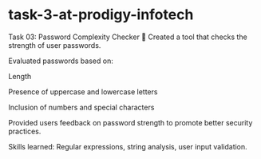 # task-3-at-prodigy-infotech
Task 03: Password Complexity Checker 🔐
Created a tool that checks the strength of user passwords.

Evaluated passwords based on:

Length

Presence of uppercase and lowercase letters

Inclusion of numbers and special characters

Provided users feedback on password strength to promote better security practices.

Skills learned: Regular expressions, string analysis, user input validation.
